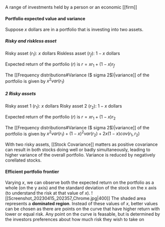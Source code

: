A range of investments held by a person or an economic [[firm]]

#### Portfolio expected value and variance
Suppose $x$ dollars are in a portfolio that is investing into two assets. 

##### Risky and riskless asset
Risky asset ($r_1$): $x$ dollars
Riskless asset ($r_f$): $1-x$ dollars

Expected return of the portfolio ($r$) is
$r=xr_1+(1-x)r_f$

The [[Frequency distributions#Variance ($ sigma 2$)|variance]] of the portfolio is given by
$x^2var(r_1)$

##### 2 Risky assets
Risky asset 1 ($r_1$): $x$ dollars
Risky asset 2 ($r_2$): $1-x$ dollars

Expected return of the portfolio ($r$) is
$r=xr_1+(1-x)r_2$

The [[Frequency distributions#Variance ($ sigma 2$)|variance]] of the portfolio is given by
$x^2var(r_1)+(1-x)^2var(r_2)+2x(1-x)cov(r_1,r_2)$

With two risky assets, [[Stock Covariance]] matters as positive covariance can result in both stocks doing well or badly simultaneously, leading to higher variance of the overall portfolio. Variance is reduced by negatively corellated stocks. 

#### Efficient portfolio frontier
Varying $x$, we can observe both the expected return on the portfolio as a whole (on the y axis) and the standard deviation of the stock on the x axis (to understand the risk at that value of $x$).
![[Screenshot_20230415_202357_Chrome.jpg|400]]
The shaded area represents a **dominated region**. Instead of these values of $x$, better values can be chosen as there are points on the curve that have higher return with lower or equal risk. Any point on the curve is feasable, but is determined by the investors preferences about how much risk they wish to take on